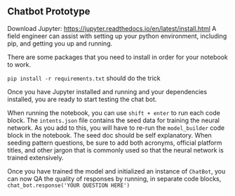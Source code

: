 ## Chatbot Prototype

Download Jupyter: https://jupyter.readthedocs.io/en/latest/install.html
A field engineer can assist with setting up your python environment, including pip, and getting you up and running.

There are some packages that you need to install in order for your notebook to work.

`pip install -r requirements.txt` should do the trick

Once you have Jupyter installed and running and your dependencies installed, you are ready to start testing the chat bot.

When running the notebook, you can use `shift + enter` to run each code block. The `intents.json` file contains the seed data
for training the neural network. As you add to this, you will have to re-run the `model_builder` code block in the notebook.
The seed doc should be self explanatory. When seeding pattern questions, be sure to add both acronyms, official platform titles,
and other jargon that is commonly used so that the neural network is trained extensively.

Once you have trained the model and initialized an instance of `ChatBot`, you can now QA the quality of responses by running,
in separate code blocks, `chat_bot.response('YOUR QUESTION HERE')`
